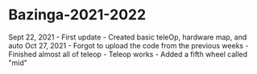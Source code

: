 # Bazinga-2021-2022

Sept 22, 2021 - First update
              - Created basic teleOp, hardware map, and auto 
Oct 27, 2021  - Forgot to upload the code from the previous weeks
              - Finished almost all of teleop
              - Teleop works
              - Added a fifth wheel called "mid"
